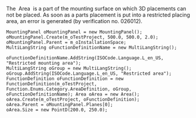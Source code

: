The  Area  is a part of the mounting surface on which 3D placements can not be placed. As soon as a parts placement is put into a restricted placing area, an error is generated (by verification no. 026012).


 ``` 
 MountingPanel oMountingPanel = new MountingPanel();
 oMountingPanel.Create(m_oTestProject, 500.0, 500.0, 2.0);
 oMountingPanel.Parent = m_oInstallationSpace;
 MultiLangString oFunctionDefinitionName = new MultiLangString();
 
 oFunctionDefinitionName.AddString(ISOCode.Language.L_en_US, "Restricted mounting area");
 MultiLangString oGroup = new MultiLangString();
 oGroup.AddString(ISOCode.Language.L_en_US, "Restricted area");
 FunctionDefinition oFunctionDefinition = new FunctionDefinition(m_oTestProject, Function.Enums.Category.AreaDefinition, oGroup, oFunctionDefinitionName); Area oArea = new Area();
 oArea.Create(m_oTestProject, oFunctionDefinition);
 oArea.Parent = oMountingPanel.Planes[0];
 oArea.Size = new PointD(200.0, 250.0);
 ``` 